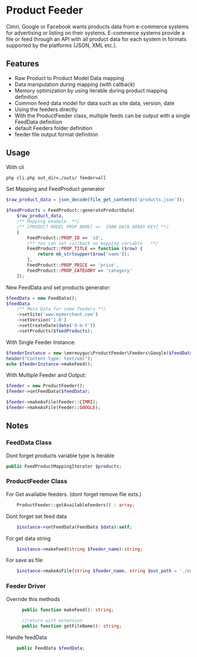 # Product Feeder
Cimri, Google or Facebook wants products data from e-commerce systems for advertising or listing on their systems. E-commerce systems provide a file or feed through an API with all product data for each system in formats supported by the platforms (JSON, XML etc.).

## Features
- Raw Product to Product Model Data mapping
- Data manipulation during mapping (with callback)
- Memory optimization by using iterable during product mapping definition
- Common feed data model for data such as site data, version, date
- Using the feeders directly
- With the ProductFeeder class, multiple feeds can be output with a single FeedData definition
- default Feeders folder definition
- feeder file output format definition

## Usage
With cli
```sh
php cli.php out_dir=./outs/ feeder=all
```
Set Mapping and FeedProduct generator
```php
$raw_product_data = json_decode(file_get_contents('products.json'));

$feedProducts = FeedProduct::generateProductData(
    $raw_product_data,
    /** Mapping example  **/
    /** [PRODUCT MODEL PROP NAME] =>  [RAW DATA ARRAY KEY] **/
    [
        FeedProduct::PROP_ID => 'id',
        /** You can set callback on mapping variable   **/
        FeedProduct::PROP_TITLE => function ($row) {
            return mb_strtoupper($row['name']);
        },
        FeedProduct::PROP_PRICE => 'price',
        FeedProduct::PROP_CATEGORY => 'category'
    ]);
```

New FeedData and set products generator:
```php
$feedData = new FeedData();
$feedData
    /** Meta Data for some feeders **/
    ->setSite('www.mymerchant.com')
    ->setVersion('1.0')
    ->setCreateDate(date('d-m-Y'))
    ->setProducts($feedProducts);
```

With Single Feeder Instance:
```php
$feederInstance = new \emreuyguc\ProductFeeder\Feeders\Google($feedData);
header("Content-type: text/xml"); 
echo $feederInstance->makeFeed();
```

With Multiple Feeder and Output:
```php
$feeder = new ProductFeeder();
$feeder->setFeedData($feedData);

$feeder->makeAsFile(Feeder::CIMRI);
$feeder->makeAsFile(Feeder::GOOGLE);
```


## Notes
### FeedData Class

Dont forget products variable type is iterable
```php
public FeedProductMappingIterator $products;
```


### ProductFeeder Class
For Get available feeders. (dont forget remove file exts.)
```php
    ProductFeeder::getAvailableFeeders() : array;
```

Dont forget set feed data
```php
    $instance->setFeedData(FeedData $data):self;
```

For get data string
```php
    $instance->makeFeed(string $feeder_name):string;
```

For save as file
```php
    $instance->makeAsFile(string $feeder_name, string $out_path = './outputs/'): bool;
```

### Feeder Driver
Override this methods
```php
      public function makeFeed(): string;
      
      //return with extension
      public function getFileName(): string;
```

Handle feedData
```php
    public FeedData $feedData;
```




